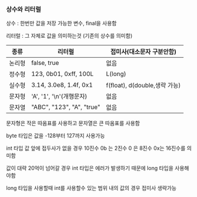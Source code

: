 ### 상수와 리터럴

상수 : 한번만 값을 저장 가능한 변수, final을 사용함  

리터럴 : 그 자체로 값을 의미하는것 (기존의 상수를 의미함)

|종류|리터럴|접미사(대소문자 구분안함)|
|--|--|--|
|논리형|false, true|없음|
|정수형|123, 0b01, 0xff, 100L|L(long)|
|실수형|3.14, 3.0e8, 1.4f, 0x1|f(float), d(double,생략 가능)|
|문자형|'A', '1', '\n'(개행문자)|없음|
|문자열|"ABC", "123", "A", "true"|없음| 

문자형은 작은 따옴표를 사용하고 문자열은 큰 따옴표를 사용함  

byte 타입은 값을 -128부터 127까지 사용가능

int 타입 값 앞에 접두사가 없을 경우 10진수 0b 는 2진수 0 은 8진수 0x는 16진수를 의미함   

값이 대략 20억이 넘어갈 경우 int 타입은 에러가 발생하기 때문에 long 타입을 사용해야함   

long 타입을 사용할때 int를 사용할수 있는 범위 내의 값의 경우 접미사 생략가능  
